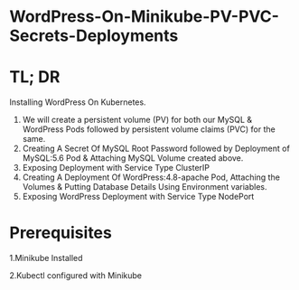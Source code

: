 # WordPress-On-Minikube-PV-PVC-Secrets-Deployments

# TL; DR

Installing WordPress On Kubernetes.

1. We will create a persistent volume (PV) for both our MySQL & WordPress Pods followed by persistent volume claims (PVC) for the same.
2. Creating A Secret Of MySQL Root Password followed by Deployment of MySQL:5.6 Pod & Attaching MySQL Volume created above.
3. Exposing Deployment with Service Type ClusterIP
4. Creating A Deployment Of WordPress:4.8-apache Pod, Attaching the Volumes & Putting Database Details Using Environment variables.
5. Exposing WordPress Deployment with Service Type NodePort

# Prerequisites

1.Minikube Installed

2.Kubectl configured with Minikube
